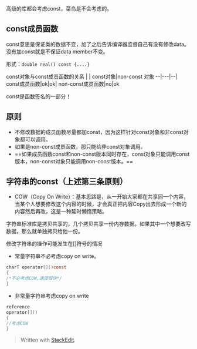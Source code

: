 高级的库都会考虑const，菜鸟是不会考虑的。
## const成员函数
const意思是保证类的数据不变，加了之后告诉编译器监督自己有没有修改data。没有加const就是不保证data member不变。

形式：`double real() const {....}`

const对象与const成员函数的关系
| |  const对象|non-const 对象
--|---|--|
const成员函数|ok|ok|
non-const成员函数|no|ok

const是函数签名的一部分！
## 原则
- 不修改数据的成员函数尽量都加const，因为这样针对const对象和非const对象都可以调用。
- 如果是non-const成员函数，那只能给非const对象调用。
- ==如果成员函数const和non-const版本同时存在，const对象只能调用const版本，non-const对象只能调用non-const版本。==
## 字符串的const（上述第三条原则）
- COW（Copy On Write）：基本思路是，从一开始大家都在共享同一个内容，当某个人想要修改这个内容的时候，才会真正把内容Copy出去形成一个新的内容然后再改，这是一种延时懒惰策略。

字符串标准库是拷贝共享的，几个拷贝共享一份内存数据。如果其中一个想要改写数据，那么就单独拷贝给他一份。

修改字符串的操作可能发生在[]符号的情况
- 常量字符串不必考虑copy on write。
```c
charT operator[]()const
{
/*不必考虑COW,速度很快*/
}
```
- 非常量字符串考虑copy on write
```c
reference
operator[]()
{
//考虑COW
}
```

> Written with [StackEdit](https://stackedit.io/).
<!--stackedit_data:
eyJoaXN0b3J5IjpbOTMwMjEyMzQwXX0=
-->